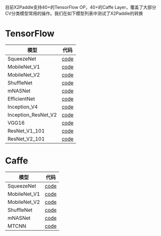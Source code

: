 目前X2Paddle支持40+的TensorFlow OP，40+的Caffe Layer，覆盖了大部分CV分类模型常用的操作。我们在如下模型列表中测试了X2Paddle的转换

# TensorFlow

| 模型 | 代码 |
|------|----------|
| SqueezeNet | [code](https://github.com/tensorflow/tpu/blob/master/models/official/squeezenet/squeezenet_model.py)|
| MobileNet_V1 | [code](https://github.com/tensorflow/models/blob/master/research/slim/nets/mobilenet_v1.md) |
| MobileNet_V2 | [code](https://github.com/tensorflow/models/tree/master/research/slim/nets/mobilenet) |
| ShuffleNet | [code](https://github.com/TropComplique/shufflenet-v2-tensorflow) |
| mNASNet | [code](https://github.com/tensorflow/tpu/tree/master/models/official/mnasnet) |
| EfficientNet | [code](https://github.com/tensorflow/tpu/tree/master/models/official/efficientnet) |
| Inception_V4 | [code](https://github.com/tensorflow/models/blob/master/research/slim/nets/inception_v4.py) |
| Inception_ResNet_V2 | [code](https://github.com/tensorflow/models/blob/master/research/slim/nets/inception_resnet_v2.py) |
| VGG16 | [code](https://github.com/tensorflow/models/blob/master/research/slim/nets/vgg.py) |
| ResNet_V1_101 | [code](https://github.com/tensorflow/models/blob/master/research/slim/nets/resnet_v1.py) |
| ResNet_V2_101 | [code](https://github.com/tensorflow/models/blob/master/research/slim/nets/resnet_v2.py) |

# Caffe

| 模型 | 代码 |
|-------|--------|
| SqueezeNet | [code](https://github.com/DeepScale/SqueezeNet/tree/master/SqueezeNet_v1.1) |
| MobileNet_V1 | [code](https://github.com/shicai/MobileNet-Caffe) |
| MobileNet_V2 | [code](https://github.com/shicai/MobileNet-Caffe) |
| ShuffleNet | [code](https://github.com/miaow1988/ShuffleNet_V2_pytorch_caffe/releases/tag/v0.1.0) |
| mNASNet | [code](https://github.com/LiJianfei06/MnasNet-caffe) |
| MTCNN | [code](https://github.com/kpzhang93/MTCNN_face_detection_alignment/tree/master/code/codes/MTCNNv1/model) |
